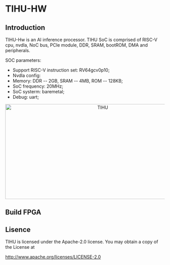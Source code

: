 # TIHU-HW
## Introduction  

TIHU-Hw is an AI inference processor. TIHU SoC is comprised of RISC-V cpu, nvdla, NoC bus, PCIe module, DDR, SRAM, bootROM, DMA and peripherals.  

SOC parameters:  
* Support RISC-V instruction set: RV64gcv0p10;  
* Nvdla config:  
* Memory: DDR -- 2GB, SRAM -- 4MB, ROM -- 128KB;
* SoC frequency: 20MHz;  
* SoC systerm: baremetal;
* Debug: uart;

<div align=center>
<img src="https://github.com/LCAI-TIHU/SW/blob/main/doc/AIPU_structure.png" width="600" height="300" alt="TIHU"/><br/>
</div>

## Build FPGA  

## Lisence  
TIHU is licensed under the Apache-2.0 license. You may obtain a copy of the License at

http://www.apache.org/licenses/LICENSE-2.0
